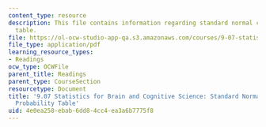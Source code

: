 ```yaml
---
content_type: resource
description: This file contains information regarding standard normal cumulative probability
  table.
file: https://ol-ocw-studio-app-qa.s3.amazonaws.com/courses/9-07-statistics-for-brain-and-cognitive-science-fall-2016/4e0ea258ebab6dd84cc4ea3a6b7775f8_MIT9_07F16_StdNormCumDist.pdf
file_type: application/pdf
learning_resource_types:
- Readings
ocw_type: OCWFile
parent_title: Readings
parent_type: CourseSection
resourcetype: Document
title: '9.07 Statistics for Brain and Cognitive Science: Standard Normal Cumulative
  Probability Table'
uid: 4e0ea258-ebab-6dd8-4cc4-ea3a6b7775f8
---
```

